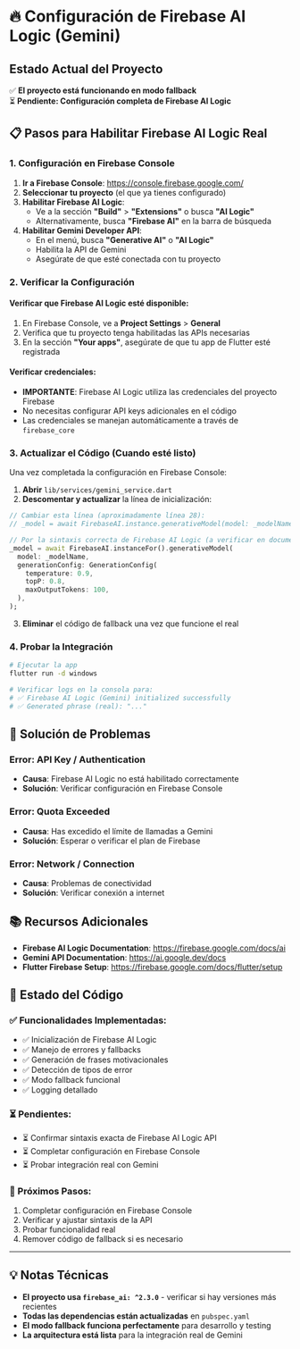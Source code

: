 # 🔥 Configuración de Firebase AI Logic (Gemini)

## Estado Actual del Proyecto
✅ **El proyecto está funcionando en modo fallback**  
⏳ **Pendiente: Configuración completa de Firebase AI Logic**

## 📋 Pasos para Habilitar Firebase AI Logic Real

### 1. Configuración en Firebase Console

1. **Ir a Firebase Console**: https://console.firebase.google.com/
2. **Seleccionar tu proyecto** (el que ya tienes configurado)
3. **Habilitar Firebase AI Logic**:
   - Ve a la sección **"Build"** > **"Extensions"** o busca **"AI Logic"**
   - Alternativamente, busca **"Firebase AI"** en la barra de búsqueda
4. **Habilitar Gemini Developer API**:
   - En el menú, busca **"Generative AI"** o **"AI Logic"**
   - Habilita la API de Gemini
   - Asegúrate de que esté conectada con tu proyecto

### 2. Verificar la Configuración

#### Verificar que Firebase AI Logic esté disponible:
1. En Firebase Console, ve a **Project Settings** > **General**
2. Verifica que tu proyecto tenga habilitadas las APIs necesarias
3. En la sección **"Your apps"**, asegúrate de que tu app de Flutter esté registrada

#### Verificar credenciales:
- **IMPORTANTE**: Firebase AI Logic utiliza las credenciales del proyecto Firebase
- No necesitas configurar API keys adicionales en el código
- Las credenciales se manejan automáticamente a través de `firebase_core`

### 3. Actualizar el Código (Cuando esté listo)

Una vez completada la configuración en Firebase Console:

1. **Abrir** `lib/services/gemini_service.dart`
2. **Descomentar y actualizar** la línea de inicialización:

```dart
// Cambiar esta línea (aproximadamente línea 28):
// _model = await FirebaseAI.instance.generativeModel(model: _modelName);

// Por la sintaxis correcta de Firebase AI Logic (a verificar en documentación):
_model = await FirebaseAI.instanceFor().generativeModel(
  model: _modelName,
  generationConfig: GenerationConfig(
    temperature: 0.9,
    topP: 0.8,
    maxOutputTokens: 100,
  ),
);
```

3. **Eliminar** el código de fallback una vez que funcione el real

### 4. Probar la Integración

```bash
# Ejecutar la app
flutter run -d windows

# Verificar logs en la consola para:
# ✅ Firebase AI Logic (Gemini) initialized successfully
# ✅ Generated phrase (real): "..."
```

## 🔧 Solución de Problemas

### Error: API Key / Authentication
- **Causa**: Firebase AI Logic no está habilitado correctamente
- **Solución**: Verificar configuración en Firebase Console

### Error: Quota Exceeded
- **Causa**: Has excedido el límite de llamadas a Gemini
- **Solución**: Esperar o verificar el plan de Firebase

### Error: Network / Connection
- **Causa**: Problemas de conectividad
- **Solución**: Verificar conexión a internet

## 📚 Recursos Adicionales

- **Firebase AI Logic Documentation**: https://firebase.google.com/docs/ai
- **Gemini API Documentation**: https://ai.google.dev/docs
- **Flutter Firebase Setup**: https://firebase.google.com/docs/flutter/setup

## 🚀 Estado del Código

### ✅ Funcionalidades Implementadas:
- ✅ Inicialización de Firebase AI Logic
- ✅ Manejo de errores y fallbacks
- ✅ Generación de frases motivacionales
- ✅ Detección de tipos de error
- ✅ Modo fallback funcional
- ✅ Logging detallado

### ⏳ Pendientes:
- ⏳ Confirmar sintaxis exacta de Firebase AI Logic API
- ⏳ Completar configuración en Firebase Console
- ⏳ Probar integración real con Gemini

### 🎯 Próximos Pasos:
1. Completar configuración en Firebase Console
2. Verificar y ajustar sintaxis de la API
3. Probar funcionalidad real
4. Remover código de fallback si es necesario

---

## 💡 Notas Técnicas

- **El proyecto usa `firebase_ai: ^2.3.0`** - verificar si hay versiones más recientes
- **Todas las dependencias están actualizadas** en `pubspec.yaml`
- **El modo fallback funciona perfectamente** para desarrollo y testing
- **La arquitectura está lista** para la integración real de Gemini
